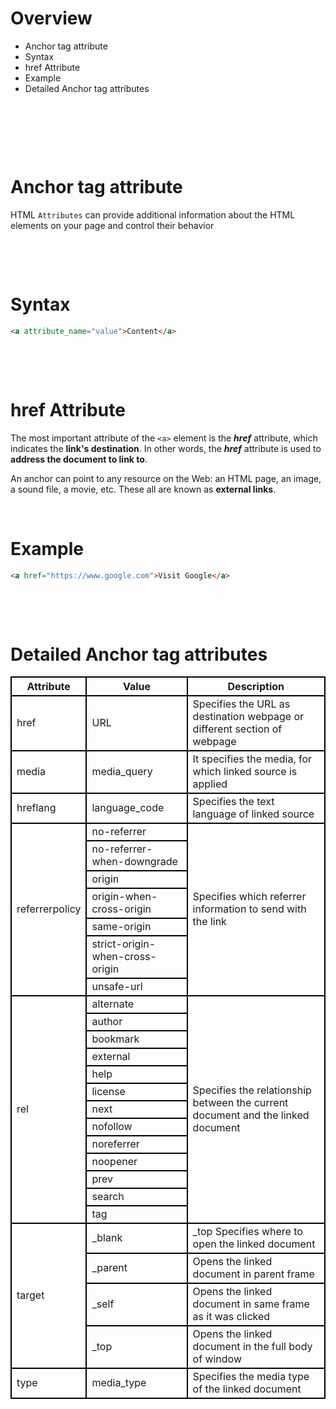 # Overview

- Anchor tag attribute
- Syntax
- href Attribute
- Example
- Detailed Anchor tag attributes

&nbsp;

&nbsp;

&nbsp;

# Anchor tag attribute

HTML `Attributes` can provide additional information about the HTML elements on your page and control their behavior

&nbsp;

&nbsp;

# Syntax

```html
<a attribute_name="value">Content</a>
```

&nbsp;

&nbsp;

# href Attribute

The most important attribute of the `<a>` element is the **_href_** attribute, which indicates the **link's destination**. In other words, the **_href_** attribute is used to **address the document to link to**.

An anchor can point to any resource on the Web: an HTML page, an image, a sound file, a movie, etc. These all are known as **external links**.

&nbsp;

# Example

```html
<a href="https://www.google.com">Visit Google</a>
```

&nbsp;

&nbsp;

# Detailed Anchor tag attributes

<!DOCTYPE html>
<html lang="en">
<head>
    <meta charset="UTF-8">
    <meta http-equiv="X-UA-Compatible" content="IE=edge">
    <meta name="viewport" content="width=device-width, initial-scale=1.0">
    <title>Attribute</title>
    <style>
        th,
        td {
            border: 2px solid black;
            border-collapse: collapse;
        }
    </style>
</head>
<body>
    <table>
        <thead>
            <tr>
                <th>Attribute</th>
                <th>Value</th>
                <th>Description</th>
            </tr>
        </thead>
        <tbody>
            <tr>
                <td>href</td>
                <td>URL</td>
                <td>Specifies the URL as destination webpage or different section of webpage</td>
            </tr>
            <tr>
                <td>media</td>
                <td>media_query</td>
                <td>It specifies the media, for which linked source is applied</td>
            </tr>
            <tr>
                <td>hreflang</td>
                <td>language_code</td>
                <td>Specifies the text language of linked source</td>
            </tr>
            <tr>
                <td rowspan="7">referrerpolicy</td>
                <td>no-referrer</td>
                <td rowspan="7">Specifies which referrer information to send with the link</td>
            </tr>
            <tr>
                <td>no-referrer-when-downgrade </td>
            </tr>
            <tr>
                <td>origin</td>
            </tr>
            <tr>
                <td>origin-when-cross-origin</td>
            </tr>
            <tr>
                <td>same-origin</td>
            </tr>
            <tr>
                <td>strict-origin-when-cross-origin</td>
            </tr>
            <tr>
                <td>unsafe-url</td>
            </tr>
            <tr>
                <td rowspan="13">rel</td>
                <td>alternate</td>
                <td rowspan="13">Specifies the relationship between the current document and the linked document</td>
            </tr>
            <tr>
                <td>author</td>
            </tr>
            <tr>
                <td>bookmark</td>
            </tr>
            <tr>
                <td>external</td>
            </tr>
            <tr>
                <td>help</td>
            </tr>
            <tr>
                <td>license</td>
            </tr>
            <tr>
                <td>next</td>
            </tr>
            <tr>
                <td>nofollow</td>
            </tr>
            <tr>
                <td>noreferrer</td>
            </tr>
            <tr>
                <td>noopener</td>
            </tr>
            <tr>
                <td>prev</td>
            </tr>
            <tr>
                <td>search</td>
            </tr>
            <tr>
                <td>tag </td>
            </tr>
            <tr>
                <td rowspan="4">target</td>
                <td>_blank</td>
                <td>_top Specifies where to open the linked document</td>
            </tr>
            <tr>
                <td>_parent</td>
                <td>Opens the linked document in parent frame</td>
            </tr>
            <tr>
                <td>_self</td>
                <td>Opens the linked document in same frame as it was clicked</td>
            </tr>
            <tr>
                <td>_top</td>
                <td>Opens the linked document in the full body of window</td>
            </tr>
            <tr>
                <td>type</td>
                <td>media_type</td>
                <td>Specifies the media type of the linked document</td>
            </tr>
        </tbody>
    </table>
</body>
</html>

&nbsp;
&nbsp;
